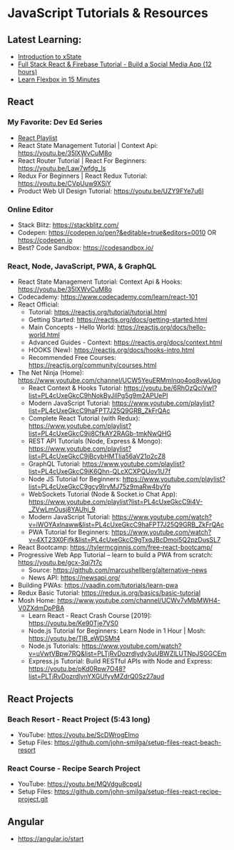# JavaScript Tutorials & Resources

## Latest Learning:
* [Introduction to xState](https://youtu.be/73Ch_EL4YVc)
* [Full Stack React & Firebase Tutorial - Build a Social Media App (12 hours)](https://youtu.be/m_u6P5k0vP0)
* [Learn Flexbox in 15 Minutes](https://www.youtube.com/watch?v=fYq5PXgSsbE)

## React

### My Favorite: Dev Ed Series

- [React Playlist](https://www.youtube.com/watch?v=35lXWvCuM8o&list=PLDyQo7g0_nsVHmyZZpVJyFn5ojlboVEhE)
- React State Management Tutorial | Context Api: https://youtu.be/35lXWvCuM8o
- React Router Tutorial | React For Beginners: https://youtu.be/Law7wfdg_ls
- Redux For Beginners | React Redux Tutorial: https://youtu.be/CVpUuw9XSjY
- Product Web UI Design Tutorial: https://youtu.be/UZY9FYe7u6I

### Online Editor

- Stack Blitz: https://stackblitz.com/
- Codepen: https://codepen.io/pen?&editable=true&editors=0010 OR https://codepen.io
- Best? Code Sandbox: https://codesandbox.io/

### React, Node, JavaScript, PWA, & GraphQL

- React State Management Tutorial: Context Api & Hooks: https://youtu.be/35lXWvCuM8o
- Codecademy: https://www.codecademy.com/learn/react-101
- React Official:
  - Tutorial: https://reactjs.org/tutorial/tutorial.html
  - Getting Started: https://reactjs.org/docs/getting-started.html
  - Main Concepts - Hello World: https://reactjs.org/docs/hello-world.html
  - Advanced Guides - Context: https://reactjs.org/docs/context.html
  - HOOKS (New): https://reactjs.org/docs/hooks-intro.html
  - Recommended Free Courses: https://reactjs.org/community/courses.html
- The Net Ninja (Home): https://www.youtube.com/channel/UCW5YeuERMmlnqo4oq8vwUpg
  - React Context & Hooks Tutorial: https://youtu.be/6RhOzQciVwI?list=PL4cUxeGkcC9hNokByJilPg5g9m2APUePI
  - Modern JavaScript Tutorial: https://www.youtube.com/playlist?list=PL4cUxeGkcC9haFPT7J25Q9GRB_ZkFrQAc
  - Complete React Tutorial (with Redux): https://www.youtube.com/playlist?list=PL4cUxeGkcC9ij8CfkAY2RAGb-tmkNwQHG
  - REST API Tutorials (Node, Express & Mongo): https://www.youtube.com/playlist?list=PL4cUxeGkcC9jBcybHMTIia56aV21o2cZ8
  - GraphQL Tutorial: https://www.youtube.com/playlist?list=PL4cUxeGkcC9iK6Qhn-QLcXCXPQUov1U7f
  - Node JS Tutorial for Beginners: https://www.youtube.com/playlist?list=PL4cUxeGkcC9gcy9lrvMJ75z9maRw4byYp
  - WebSockets Tutorial (Node & Socket.io Chat App): https://www.youtube.com/playlist?list=PL4cUxeGkcC9i4V-_ZVwLmOusj8YAUhj_9
  - Modern JavaScript Tutorial: https://www.youtube.com/watch?v=iWOYAxlnaww&list=PL4cUxeGkcC9haFPT7J25Q9GRB_ZkFrQAc
  - PWA Tutorial for Beginners: https://www.youtube.com/watch?v=4XT23X0Fjfk&list=PL4cUxeGkcC9gTxqJBcDmoi5Q2pzDusSL7
- React Bootcamp: https://tylermcginnis.com/free-react-bootcamp/
- Progressive Web App Tutorial – learn to build a PWA from scratch: https://youtu.be/gcx-3qi7t7c
  - Source: https://github.com/marcushellberg/alternative-news
  - News API: https://newsapi.org/
- Building PWAs: https://vaadin.com/tutorials/learn-pwa
- Redux Basic Tutorial: https://redux.js.org/basics/basic-tutorial
- Mosh Home: https://www.youtube.com/channel/UCWv7vMbMWH4-V0ZXdmDpPBA
  - Learn React - React Crash Course [2019]: https://youtu.be/Ke90Tje7VS0
  - Node.js Tutorial for Beginners: Learn Node in 1 Hour | Mosh: https://youtu.be/TlB_eWDSMt4
  - Node.js Tutorials: https://www.youtube.com/watch?v=uVwtVBpw7RQ&list=PLTjRvDozrdlydy3uUBWZlLUTNpJSGGCEm
  - Express.js Tutorial: Build RESTful APIs with Node and Express: https://youtu.be/pKd0Rpw7O48?list=PLTjRvDozrdlynYXGUfyyMZdrQ0Sz27aud

## React Projects

### Beach Resort - React Project (5:43 long)

- YouTube: https://youtu.be/ScDWrogElmo
- Setup Files: https://github.com/john-smilga/setup-files-react-beach-resort

### React Course - Recipe Search Project

- YouTube: https://youtu.be/MQVdgu8cpqU
- Setup Files: https://github.com/john-smilga/setup-files-react-recipe-project.git

## Angular

- https://angular.io/start
